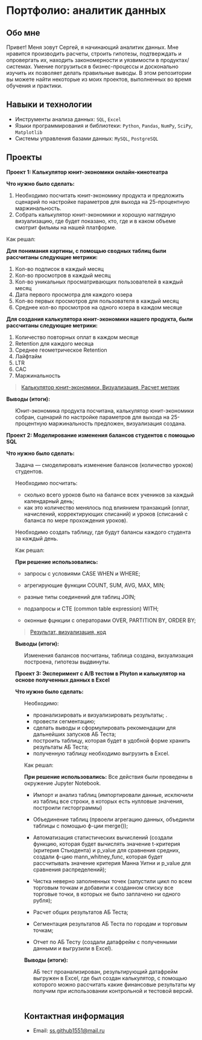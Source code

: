# Портфолио: аналитик данных

## Обо мне 
Привет! Меня зовут Сергей, я начинающий аналитик данных. Мне нравится производить расчеты, строить гипотезы, подтверждать и опровергать их, находить закономерности и уязвимости в продуктах/системах. Умение погрузиться в бизнес-процессы и досконально изучить их позволяет делать правильные выводы. В этом репозитории вы можете найти некоторые из моих проектов, выполненных во время обучения и практики.
<br>
## Навыки и технологии
- Инструменты анализа данных: ``SQL``, ``Excel``
- Языки программирования и библиотеки: ``Python``, ``Pandas``, ``NumPy``, ``SciPy``, ``Matplotlib``
- Системы управления базами данных: ``MySQL``, ``PostgreSQL``
## Проекты

**<p> Проект 1: Калькулятор юнит-экономики онлайн-кинотеатра</p>**
**<p>Что нужно было сделать:<p>**
<ol>
  <li>Необходимо посчитать юнит-экономику продукта и предложить сценарий по настройке параметров для выхода на 25-процентную маржинальность.</li>
  <li>Собрать калькулятор юнит-экономики и хорошую наглядную визуализацию, где будет показано, кто, где и в каком объеме смотрит фильмы на нашей платформе.</li>
</ol>

<p>Как решал:
 
**Для понимания картины, с помощью сводных таблиц были рассчитаны следующие метрики:**

1. Кол-во подписок в каждый месяц       
2. Кол-во просмотров в каждый месяц  
3. Кол-во уникальных просматривающих пользователей в каждый месяц
4. Дата первого просмотра для каждого юзера
5. Кол-во первых просмотров для пользователя в каждый месяц
6. Среднее кол-во просмотров на одного юзера в каждом месяце

  **Для создания калькулятора юнит-экономики нашего продукта, были рассчитаны следующие метрики:**

1. Количество повторных оплат в каждом месяце
2. Retention для каждого месяца
3. Среднее геометрическое Retention    
4. Лайфтайм       
5. LTR 
6. CAC    
7. Маржинальность
<p>

> <a href="https://github.com/ottawa15/my_portfolio/commit/9b583160adb7fccee9f8f283322f2a5b3200edd8"> Калькулятор юнит-экономики, Визуализация, Расчет метрик</a>
    
**<p> Выводы (итоги):<p>**
<ol> Юнит-экономика продукта посчитана, калькулятор юнит-экономики собран, сценарий по настройке параметров для выхода на 25-процентную маржинальность предложен, визуализация создана.
 
</ol>

**<p> Проект 2: Моделирование изменения балансов студентов с помощью SQL</p>**
**<p>Что нужно было сделать:<p>**
<ol>
Задача — смоделировать изменение балансов (количество уроков) студентов.
  
Необходимо посчитать: 
  
- сколько всего уроков было на балансе всех учеников за каждый календарный день;
- как это количество менялось под влиянием транзакций (оплат, начислений, корректирующих списаний) и уроков (списаний с баланса по мере прохождения уроков).
  
Необходимо создать таблицу, где будут балансы каждого студента за каждый день.</li>

<p> 
 Как решал:
  
**При решение использовались:**
    
 - запросы с условиями CASE WHEN и WHERE;
  
 - агрегирующие функции COUNT, SUM, AVG, MAX, MIN;
  
 - разные типы соединений для таблиц JOIN;
  
 - подзапросы и CTE (common table expression) WITH;
  
 - оконные фцнкции с операторами OVER, PARTITION BY, ORDER BY; 

<p>
  
> <a href="https://github.com/ottawa15/my_portfolio/commit/19ac0b89ec1882670471fc9c406abe64ab39260d"> Результат, визуализация, код</a>
 
**<p> Выводы (итоги):<p>**  
<ol> Изменения балансов посчитаны, таблица создана, визуализация построена, гипотезы выдвинуты.
</ol>

**<p> Проект 3: Эксперимент с A/B тестом в Phyton и калькулятор на основе полученных данных в Excel </p>**
**<p>Что нужно было сделать:<p>**
<ol>
<!-- Задача — проанализировать АБ-Тест, проведенный во всех городах, где фунционируют торговые точки. -->
  
Необходимо: 
- проанализировать и визуализировать результаты; .  
- провести сегментацию;
- сделать выводы и сформулировать рекомендации для дальнейших запусков АБ Теста;
- построить таблицу, которая будет в удобной форме хранить результаты АБ Теста;
- полученную таблицу необходимо выгрузить в Excel.
</li>

<p> 
 Как решал:
  
**При решение использовались:**
Все действия были проведены в окружение Jupyter Notebook.

 - Импорт и анализ таблиц (импортировали данные, исключили из таблиц все строки, в которых есть нулловые значения, построили гисторграммы)
  
 - Объединение таблиц (првоели агрегацию данных, объединли таблицы с помощью ф-ции merge()); 
  
 - Автоматизация статистических вычислений (создали функцию, которая будет вычислять значение t-критерия (критерия Стьюдента) и p_value для сравнения средних,
   создали ф-цию mann_whitney_func, которая будет рассчитывать значение критерия Манна Уитни и p_value для сравнения распределений);
  
 - Чистка неверно заполненных точек (запустили цикл по всем торговым точкам и добавили к созданном списку все торговые точки, в которых не было заплачено ни одного рубля);
  
 - Расчет общих результатов АБ Теста;
   
 - Сегментация результатов АБ Теста по городам и торговым точкам;

 - Отчет по АБ Тесту (создали датафрейм с полученными данными и выгрузили в Excel).

**<p> Выводы (итоги):<p>** 
<ol> АБ тест проанализирован, результирующий датафрейм выгружен в Excel, где был создан калькулятор, с помощью которого можно рассчитать какие финансовые результаты му получим при использовании контрольной и тестовой версий.
</ol>
  
  <br>

## Контактная информация
- Email: ss.github1551@mail.ru


